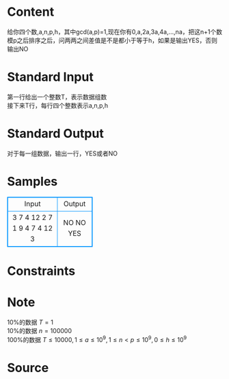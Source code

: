 
# Content

给你四个数,a,n,p,h，其中gcd(a,p)=1,现在你有0,a,2a,3a,4a,...,na，把这n+1个数模p之后排序之后，问两两之间差值是不是都小于等于h，如果是输出YES，否则输出NO

# Standard Input

第一行给出一个整数T，表示数据组数  
接下来T行，每行四个整数表示a,n,p,h

# Standard Output

对于每一组数据，输出一行，YES或者NO

# Samples

<style>
        table,table tr th, table tr td { border:1px solid #0094ff; }
        table { width: 200px; min-height: 25px; line-height: 25px; text-align: center; border-collapse: collapse;}   
    </style>
<table>
	<tr>
		<td>Input</td>
		<td>Output</td>
	</tr>
<tr><td>3
7 4 12 2
7 1 9 4
7 4 12 3</td><td>NO
NO
YES</td></tr></table>


# Constraints



# Note

10%的数据 $T=1$  
10%的数据 $n=100000$  
100%的数据 $T\le10000,1\le a\le 10^9,1\le n<p\le 10^9,0\le h\le 10^9$

# Source


